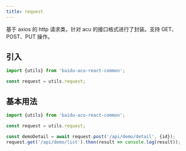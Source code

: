 ```yaml
---
title: request
---
```


基于 axios 的 http 请求类，针对 acu 的接口格式进行了封装。支持 GET、POST、PUT 操作。

## 引入

```js
import {utils} from 'baidu-acu-react-common';

const request = utils.request;
```

## 基本用法

```js
import {utils} from 'baidu-acu-react-common';

const request = utils.request;

const demoDetail = await request.post('/api/demo/detail', {id});
request.get('/api/demo/list').then(result => console.log(result));
```
